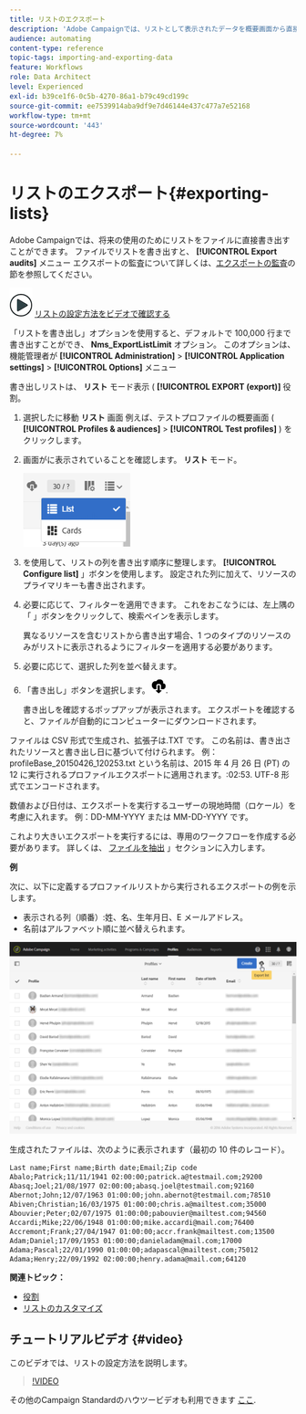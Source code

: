 ```yaml
---
title: リストのエクスポート
description: 'Adobe Campaignでは、リストとして表示されたデータを概要画面から直接ファイルに書き出し、後で使用することができます。 '
audience: automating
content-type: reference
topic-tags: importing-and-exporting-data
feature: Workflows
role: Data Architect
level: Experienced
exl-id: b39ce1f6-0c5b-4270-86a1-b79c49cd199c
source-git-commit: ee7539914aba9df9e7d46144e437c477a7e52168
workflow-type: tm+mt
source-wordcount: '443'
ht-degree: 7%

---
```


# リストのエクスポート{#exporting-lists}

Adobe Campaignでは、将来の使用のためにリストをファイルに直接書き出すことができます。 ファイルでリストを書き出すと、 **[!UICONTROL Export audits]** メニュー エクスポートの監査について詳しくは、[エクスポートの監査](../../administration/using/auditing-export-logs.md)の節を参照してください。

![](assets/do-not-localize/how-to-video.png) [リストの設定方法をビデオで確認する](#video)

「リストを書き出し」オプションを使用すると、デフォルトで 100,000 行まで書き出すことができ、 **Nms_ExportListLimit** オプション。 このオプションは、機能管理者が **[!UICONTROL Administration]** > **[!UICONTROL Application settings]** > **[!UICONTROL Options]** メニュー

書き出しリストは、 **リスト** モード表示 ( **[!UICONTROL EXPORT (export)]** 役割。

1. 選択したに移動 **リスト** 画面 例えば、テストプロファイルの概要画面 ( **[!UICONTROL Profiles & audiences]** > **[!UICONTROL Test profiles]** ) をクリックします。
1. 画面がに表示されていることを確認します。 **リスト** モード。

   ![](assets/export_list_mode_switch.png)

1. を使用して、リストの列を書き出す順序に整理します。 **[!UICONTROL Configure list]** 」ボタンを使用します。 設定された列に加えて、リソースのプライマリキーも書き出されます。
1. 必要に応じて、フィルターを適用できます。 これをおこなうには、左上隅の「 」ボタンをクリックして、検索ペインを表示します。

   異なるリソースを含むリストから書き出す場合、1 つのタイプのリソースのみがリストに表示されるようにフィルターを適用する必要があります。

1. 必要に応じて、選択した列を並べ替えます。
1. 「書き出し」ボタンを選択します。 ![](assets/exportlistbutton.png).

   書き出しを確認するポップアップが表示されます。 エクスポートを確認すると、ファイルが自動的にコンピューターにダウンロードされます。

ファイルは CSV 形式で生成され、拡張子は.TXT です。 この名前は、書き出されたリソースと書き出し日に基づいて付けられます。 例：profileBase_20150426_120253.txt という名前は、2015 年 4 月 26 日 (PT) の 12 に実行されるプロファイルエクスポートに適用されます。:02:53. UTF-8 形式でエンコードされます。

数値および日付は、エクスポートを実行するユーザーの現地時間（ロケール）を考慮に入れます。 例：DD-MM-YYYY または MM-DD-YYYY です。

これより大きいエクスポートを実行するには、専用のワークフローを作成する必要があります。 詳しくは、 [ファイルを抽出](../../automating/using/extract-file.md) 」セクションに入力します。

**例**

次に、以下に定義するプロファイルリストから実行されるエクスポートの例を示します。

* 表示される列（順番）:姓、名、生年月日、E メールアドレス。
* 名前はアルファベット順に並べ替えられます。

![](assets/export_list_example1.png)

生成されたファイルは、次のように表示されます（最初の 10 件のレコード）。

```
Last name;First name;Birth date;Email;Zip code
Abalo;Patrick;11/11/1941 02:00:00;patrick.a@testmail.com;29200
Abasq;Joel;21/08/1977 02:00:00;abasq.joel@testmail.com;92160
Abernot;John;12/07/1963 01:00:00;john.abernot@testmail.com;78510
Abiven;Christian;16/03/1975 01:00:00;chris.a@mailtest.com;35000
Abouvier;Peter;02/07/1975 01:00:00;pabouvier@mailtest.com;94560
Accardi;Mike;22/06/1948 01:00:00;mike.accardi@mail.com;76400
Accremont;Frank;27/04/1947 01:00:00;accr.frank@mailtest.com;13500
Adam;Daniel;17/09/1953 01:00:00;danieladam@mail.com;17000
Adama;Pascal;22/01/1990 01:00:00;adapascal@mailtest.com;75012
Adama;Henry;22/09/1992 02:00:00;henry.adama@mail.com;64120
```

**関連トピック：**

* [役割](../../administration/using/list-of-roles.md)
* [リストのカスタマイズ](../../start/using/customizing-lists.md)

## チュートリアルビデオ {#video}

このビデオでは、リストの設定方法を説明します。

>[!VIDEO](https://video.tv.adobe.com/v/25288/?quality=12)

その他のCampaign Standardのハウツービデオも利用できます [ここ](https://experienceleague.adobe.com/docs/campaign-standard-learn/tutorials/overview.html?lang=ja).
